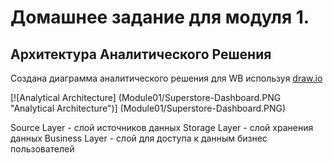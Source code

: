 # Домашнее задание для модуля 1.

## Архитектура Аналитического Решения

Создана диаграмма аналитического решения для WB используя [draw.io](https://app.diagrams.net/)

[![Analytical Architecture] (Module01/Superstore-Dashboard.PNG "Analytical Architecture")] (Module01/Superstore-Dashboard.PNG)

Source Layer - слой источников данных
Storage Layer - слой хранения данных
Business Layer - слой для доступа к данным бизнес пользователей
